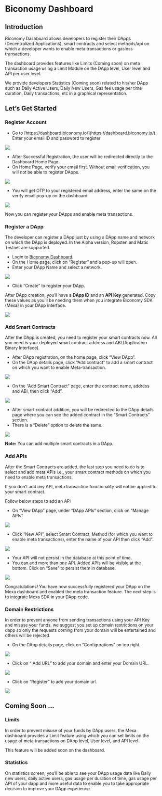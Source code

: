 # Biconomy Dashboard

## Introduction

Biconomy Dashboard allows developers to register their DApps \(Decentralized Applications\), smart contracts and select methods/api on which a developer wants to enable meta transactions or gasless transactions.

The dashboard provides features like Limits \(Coming soon\) on meta transaction usage using a Limit Module on the DApp level, User level and API per user level.

We provide developers Statistics \(Coming soon\) related to his/her DApp such as Daily Active Users, Daily New Users, Gas fee usage per time duration, Daily transactions, etc in a graphical representation.

## Let’s Get Started

### Register Account

* Go to [https://dashboard.biconomy.io/](https://dashboard.biconomy.io/). Enter your email ID and password to register

![](.gitbook/assets/1%20%282%29.png)

* After Successful Registration, the user will be redirected directly to the Dashboard Home Page.
* On Home Page, verify your email first. Without email verification, you will not be able to register DApps.

![](.gitbook/assets/2.png)

* You will get OTP to your registered email address, enter the same on the verify email pop-up on the dashboard.

![](.gitbook/assets/3%20%282%29.png)

Now you can register your DApps and enable meta transactions.

### 

### Register a DApp

The developer can register a DApp just by using a DApp name and network on which the DApp is deployed. In the Alpha version, Ropsten and Matic Testnet are supported.

* Login to [Biconomy Dashboard](https://dashboard.biconomy.io/).
* On the Home page, click on “Register” and a pop-up will open.
* Enter your DApp Name and select a network.

![](.gitbook/assets/4.png)

* Click “Create” to register your DApp.

After DApp creation, you’ll have a **DApp ID** and an **API Key** generated. Copy these values as you’ll be needing them when you integrate Biconomy SDK \(Mexa\) in your DApp interface.

![](.gitbook/assets/5%20%281%29.png)

### Add Smart Contracts

After the DApp is created, you need to register your smart contracts now. All you need is your deployed smart contract address and ABI \(Application Binary Interface\).

* After DApp registration, on the home page, click “View DApp”.
* On the DApp details page, click “Add contract” to add a smart contract on which you want to enable Meta-transaction.

![](.gitbook/assets/6%20%281%29.png)

* On the “Add Smart Contract” page, enter the contract name, address and ABI, then click “Add”.

![](.gitbook/assets/7%20%281%29.png)

* After smart contract addition, you will be redirected to the DApp details page where you can see the added contract in the “Smart Contracts” section.
* There is a “Delete” option to delete the same.

![](.gitbook/assets/8%20%281%29.png)

**Note:** You can add multiple smart contracts in a DApp.

### Add APIs

After the Smart Contracts are added, the last step you need to do is to select and add meta APIs i.e., your smart contract methods on which you need to enable meta transactions.

If you don’t add any API, meta transaction functionality will not be applied to your smart contract.

Follow below steps to add an API

* On “View DApp” page, under “DApp APIs” section, click on “Manage APIs”

![](.gitbook/assets/9.png)

* Click “New API”, select Smart Contract, Method \(for which you want to enable meta transactions\), enter the name of your API then click “Add”.

![](.gitbook/assets/10%20%281%29.png)

* Your API will not persist in the database at this point of time.
* You can add more than one API. Added APIs will be visible at the bottom. Click on “Save” to persist them in database.

![](.gitbook/assets/11%20%282%29.png)

Congratulations! You have now successfully registered your DApp on the Mexa dashboard and enabled the meta transaction feature. The next step is to integrate Mexa SDK in your DApp code.

### Domain Restrictions

In order to prevent anyone from sending transactions using your API Key and misuse your funds, we suggest you set up domain restrictions on your dapp so only the requests coming from your domain will be entertained and others will be rejected.

* On the DApp details page, click on “Configurations” on top right.

![](.gitbook/assets/12.png)

* Click on “ Add URL” to add your domain and enter your Domain URL.

![](.gitbook/assets/13%20%282%29.png)

* Click on “Register” to add your domain url.

![](.gitbook/assets/14%20%281%29.png)

## 

## Coming Soon ...

### Limits

In order to prevent misuse of your funds by DApp users, the Mexa dashboard provides a Limit feature using which you can set limits on the usage of meta transactions on DApp level, User level, and API level.

This feature will be added soon on the dashboard.

### Statistics

On statistics screen, you’ll be able to see your DApp usage data like Daily new users, daily active users, gas usage per duration of time, gas usage per API of your dapp and more useful data to enable you to take appropriate decision to improve your DApp experience.

